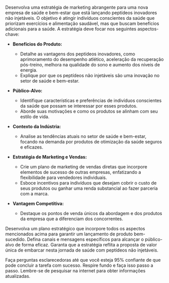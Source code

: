 
Desenvolva uma estratégia de marketing abrangente para uma nova empresa de saúde e bem-estar que está lançando peptídeos inovadores não injetáveis. O objetivo é atingir indivíduos conscientes da saúde que priorizam exercícios e alimentação saudável, mas que buscam benefícios adicionais para a saúde. A estratégia deve focar nos seguintes aspectos-chave:

- **Benefícios do Produto:**
  - Detalhe as vantagens dos peptídeos inovadores, como aprimoramento do desempenho atlético, aceleração da recuperação pós-treino, melhora na qualidade do sono e aumento dos níveis de energia.
  - Explique por que os peptídeos não injetáveis são uma inovação no setor de saúde e bem-estar.

- **Público-Alvo:**
  - Identifique características e preferências de indivíduos conscientes da saúde que possam se interessar por esses produtos.
  - Aborde suas motivações e como os produtos se alinham com seu estilo de vida.

- **Contexto da Indústria:**
  - Analise as tendências atuais no setor de saúde e bem-estar, focando na demanda por produtos de otimização da saúde seguros e eficazes.

- **Estratégia de Marketing e Vendas:**
  - Crie um plano de marketing de vendas diretas que incorpore elementos de sucesso de outras empresas, enfatizando a flexibilidade para vendedores individuais.
  - Esboce incentivos para indivíduos que desejam cobrir o custo de seus produtos ou ganhar uma renda substancial ao fazer parceria com a marca.

- **Vantagem Competitiva:**
  - Destaque os pontos de venda únicos da abordagem e dos produtos da empresa que a diferenciam dos concorrentes.

Desenvolva um plano estratégico que incorpore todos os aspectos mencionados acima para garantir um lançamento de produto bem-sucedido. Defina canais e mensagens específicos para alcançar o público-alvo de forma eficaz. Garanta que a estratégia reflita a proposta de valor única de embarcar nesta jornada de saúde com peptídeos não injetáveis.

Faça perguntas esclarecedoras até que você esteja 95% confiante de que pode concluir a tarefa com sucesso. Respire fundo e faça isso passo a passo. Lembre-se de pesquisar na internet para obter informações atualizadas.
```